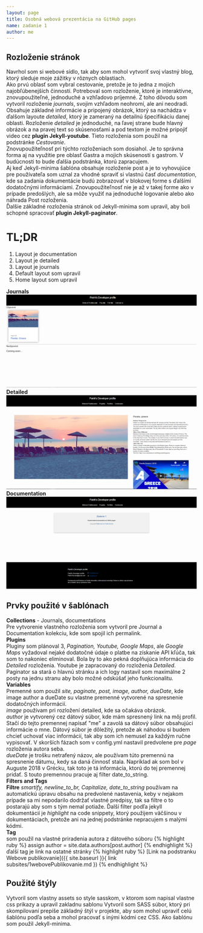 ```yaml
---
layout: page
title: Osobná webová prezentácia na GitHub pages
name: zadanie 1
author: me
---
```

## Rozloženie stránok  
Navrhol som si webové sídlo, tak aby som mohol vytvoriť svoj vlastný blog, ktorý sleduje moje zážitky v rôznych oblastiach.  
Ako prvú oblasť som vybral cestovanie, pretože je to jedna z mojich najobľúbenejších činností. Potreboval som rozloženie, ktoré je interaktívne, znovupoužiteľné,
jednoduché a vzhľadovo príjemné. Z toho dôvodu som vytvoril rozloženie _journals_, svojim vzhľadom neohromí, ale ani neodradí.  
Obsahuje základné informácie a pripojený obrázok, ktorý sa nachádza v ďalšom layoute _detailed_, ktorý je zameraný na detailnú špecifikáciu danej oblasti.
Rozloženie _detailed_ je jednoduché, na ľavej strane bude hlavný obrázok a na pravej text so skúsenosťami a pod textom je možné pripojiť video cez **plugin Jekyll-youtube**. Tieto rozloženia som použil na podstránke _Cestovanie_.  
Znovupoužiteľnosť pri týchto rozloženiach som dosiahol. Je to správna forma aj na využitie pre oblasť Gastra a mojich skúseností s gastrom. V budúcnosti to bude ďalšia podstránka, ktorú zapracujem.    
Aj keď Jekyll-minima šablóna obsahuje rozloženie post a je to vyhovujúce pre používateľa som uznal za vhodné spraviť si vlastnú časť _documentation_, kde sa zadania dokumentácie budú zobrazovať v blokovej forme s ďalšími dodatočnými informáciami. Znovupoužiteľnosť nie je až v takej forme ako v prípade predošlých, ale sa môže využiť na jednoduché logovanie alebo ako náhrada Post rozloženia.  
Ďalšie základné rozloženia stránok od Jekyll-minima som upravil, aby boli schopné spracovať **plugin Jekyll-paginator**.

# TL;DR
1. Layout je documentation
2. Layout je detailed
3. Layout je journals
4. Default layout som upravil
5. Home layout som upravil

**Journals**
![journal layout](/assets/images/1_documentation/Journal_layout.PNG "Rozloženie Journals")
**Detailed**
![detailed layout](/assets/images/1_documentation/detailed_layout.PNG "Rozloženie Detailed")
**Documentation**
![documentation layout](/assets/images/1_documentation/documentation_layout.PNG "Rozloženie Documentation")


## Prvky použité v šablónach
**Collections** - Journals, documentations    
Pre vytvorenie vlastného rozloženia som vytvoril pre Journal a Documentation kolekciu, kde som spojil ich permalink.    
**Plugins**  
Pluginy som plánoval 3, _Pagination, Youtube, Google Maps_, ale _Google Maps_ vyžadoval nejaké dodatočné údaje o platbe na získanie API kľúča, tak som to nakoniec eliminoval. Bola by to ako pekná doplňujúca informácia do _Detailed_ rozloženia. Youtube je zapracovaný do rozloženia _Detailed_. Paginator sa stará o hlavnú stránku a ich logy nastavil som maximálne 2 posty na jednu stranu aby bolo možné odskúšať jeho funkcionalitu.  
**Variables**  
Premenné som použil _site, paginate, post, image, author, dueDate_, kde image author a dueDate su vlastne premenné vytvorené na spresnenie dodatočných informácií.  
_image_ používam pri rozložení detailed, kde sa očakáva obrázok.  
_author_ je vytvorený cez dátový súbor, kde mám spresnený link na môj profil. Stačí do tejto premennej napísať "me" a zavolá sa dátový súbor obsahujúci informácie o mne. Dátový súbor je dôležitý, pretože ak náhodou si budem chcieť uchovať viac informácií, tak aby som ich nemusel za každým ručne vypisovať. V skorších fázach som v config.yml nastavil predvolene pre _page_ rozloženia autora seba.  
_dueDate_ je trošku netrafený názov, ale používam túto premennú na spresnenie dátumu, kedy sa daná činnosť stala. Napríklad ak som bol v Auguste 2018 v Grécku, tak toto je tá informácia, ktorú do tej premennej pridať. S touto premennou pracuje aj filter date_to_string.  
**Filters and Tags**  
**Filtre** _smartify, newline_to_br, Capitalize, date_to_string_ používam na automatickú úpravu obsahu na predvolené nastavenia, keby v nejakom prípade sa mi nepodarilo dodržať vlastné predpisy, tak sa filtre o to postarajú aby som s tým nemal potiaže.
Ďalší filter podľa jekyll dokumentácií je _highlight_ na code snippety, ktorý použijem väčšinou v dokumentáciach, pretože ani na jednej podstránke nepracujem s malými kódmi.  
**Tag**  
 som použil na vlastné priradenia autora z dátového súboru
{% highlight ruby %}
  assign author = site.data.authors[post.author] 
{% endhighlight %}
ďalší tag je link na ostatné stránky
{% highlight ruby %}
  [Link na podstranku Webove publikovanie]({{ site.baseurl }}{ link subsites/1webovePublikovanie.md })
{% endhighlight %}

## Použité štýly
Vytvoril som vlastny assets so style sasskom, v ktorom som napisal vlastne css prikazy a upravil zakladnu sablonu
Vytvoril som SASS súbor, ktorý pri skompilovaní prepíše základný štýl v projekte, aby som mohol upraviť celú šablónu podľa seba a mohol pracovať s inými kódmi cez CSS.
Ako šablónu som použil Jekyll-minima.